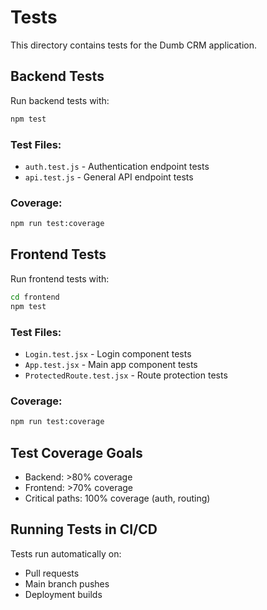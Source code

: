 # Tests

This directory contains tests for the Dumb CRM application.

## Backend Tests

Run backend tests with:
```bash
npm test
```

### Test Files:
- `auth.test.js` - Authentication endpoint tests
- `api.test.js` - General API endpoint tests

### Coverage:
```bash
npm run test:coverage
```

## Frontend Tests

Run frontend tests with:
```bash
cd frontend
npm test
```

### Test Files:
- `Login.test.jsx` - Login component tests
- `App.test.jsx` - Main app component tests
- `ProtectedRoute.test.jsx` - Route protection tests

### Coverage:
```bash
npm run test:coverage
```

## Test Coverage Goals

- Backend: >80% coverage
- Frontend: >70% coverage
- Critical paths: 100% coverage (auth, routing)

## Running Tests in CI/CD

Tests run automatically on:
- Pull requests
- Main branch pushes
- Deployment builds
